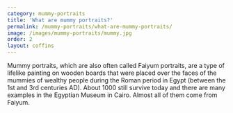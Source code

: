 ```yaml
---
category: mummy-portraits
title: 'What are mummy portraits?'
permalink: /mummy-portraits/what-are-mummy-portraits/
image: /images/mummy-portraits/mummy.jpg
order: 2
layout: coffins
---
```


Mummy portraits, which are also often called Faiyum portraits, are a type of lifelike painting on wooden boards that were placed over the faces of the mummies of wealthy people during the Roman period in Egypt (between the 1st and 3rd centuries AD). About 1000 still survive today and there are many examples in the Egyptian Museum in Cairo. Almost all of them come from Faiyum.
